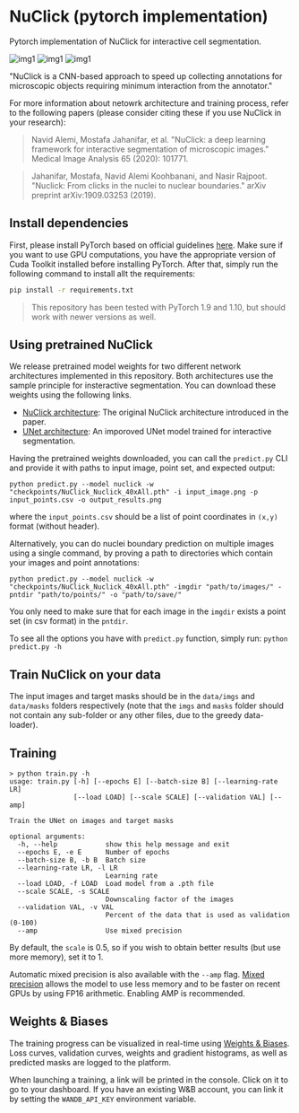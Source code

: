 # NuClick (pytorch implementation)
Pytorch implementation of NuClick for interactive cell segmentation.

![img1]("docs/11.gif")
![img1]("docs/33.gif")
![img1]("docs/Picture2.gif")

"NuClick is a CNN-based approach to speed up collecting annotations for microscopic objects requiring minimum interaction from the annotator."

For more information about netowrk architecture and training process, refer to the following papers (please consider citing these if you use NuClick in your research):

> Navid Alemi, Mostafa Jahanifar, et al. "NuClick: a deep learning framework for interactive segmentation of microscopic images." Medical Image Analysis 65 (2020): 101771.

> Jahanifar, Mostafa, Navid Alemi Koohbanani, and Nasir Rajpoot. "Nuclick: From clicks in the nuclei to nuclear boundaries." arXiv preprint arXiv:1909.03253 (2019).

## Install dependencies
First, please install PyTorch based on official guidelines [here](https://pytorch.org/get-started/locally/). Make sure if you want to use GPU computations, you have the appropriate version of Cuda Toolkit installed before installing PyTorch. After that, simply run the following command to install allt the requirements:
```bash
pip install -r requirements.txt
```
> This repository has been tested with PyTorch 1.9 and 1.10, but should work with newer versions as well.

## Using pretrained NuClick

We release pretrained model weights for two different network architectures implemented in this repository. Both architectures use the sample principle for insteractive segmentation. You can download these weights using the following links.

- [NuClick architecture](https://drive.google.com/file/d/1JBK3vWsVC4DxbcStukwnKNZm-vCSLdOb/view?usp=sharing): The original NuClick architecture introduced in the paper.
- [UNet architecture](https://drive.google.com/file/d/1d_ypVYTsXoMrTVJaEfVRGS5CfLkxyViK/view?usp=sharing): An imporoved UNet model trained for interactive segmentation.

Having the pretrained weights downloaded, you can call the `predict.py` CLI and provide it with paths to input image, point set, and expected output:

```consol
python predict.py --model nuclick -w "checkpoints/NuClick_Nuclick_40xAll.pth" -i input_image.png -p input_points.csv -o output_results.png
```
where the `input_points.csv` should be a list of point coordinates in `(x,y)` format (without header).


Alternatively, you can do nuclei boundary prediction on multiple images using a single command, by proving a path to directories which contain your images and point annotations:

```consol
python predict.py --model nuclick -w "checkpoints/NuClick_Nuclick_40xAll.pth" -imgdir "path/to/images/" -pntdir "path/to/points/" -o "path/to/save/"
```
You only need to make sure that for each image in the `imgdir` exists a point set (in csv format) in the `pntdir`. 

To see all the options you have with `predict.py` function, simply run:
`python predict.py -h`

## Train NuClick on your data
The input images and target masks should be in the `data/imgs` and `data/masks` folders respectively (note that the `imgs` and `masks` folder should not contain any sub-folder or any other files, due to the greedy data-loader).


## Training

```console
> python train.py -h
usage: train.py [-h] [--epochs E] [--batch-size B] [--learning-rate LR]
                [--load LOAD] [--scale SCALE] [--validation VAL] [--amp]

Train the UNet on images and target masks

optional arguments:
  -h, --help            show this help message and exit
  --epochs E, -e E      Number of epochs
  --batch-size B, -b B  Batch size
  --learning-rate LR, -l LR
                        Learning rate
  --load LOAD, -f LOAD  Load model from a .pth file
  --scale SCALE, -s SCALE
                        Downscaling factor of the images
  --validation VAL, -v VAL
                        Percent of the data that is used as validation (0-100)
  --amp                 Use mixed precision
```

By default, the `scale` is 0.5, so if you wish to obtain better results (but use more memory), set it to 1.

Automatic mixed precision is also available with the `--amp` flag. [Mixed precision](https://arxiv.org/abs/1710.03740) allows the model to use less memory and to be faster on recent GPUs by using FP16 arithmetic. Enabling AMP is recommended.




## Weights & Biases

The training progress can be visualized in real-time using [Weights & Biases](https://wandb.ai/).  Loss curves, validation curves, weights and gradient histograms, as well as predicted masks are logged to the platform.

When launching a training, a link will be printed in the console. Click on it to go to your dashboard. If you have an existing W&B account, you can link it
 by setting the `WANDB_API_KEY` environment variable.